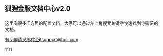 ## 狐狸金服文档中心v2.0

##### 

这里有很多IT方面的配置文档，大家可以通过左上角搜索关键字快速找到你需要的文档。

有问题请发邮件至itsupport@huli.com

1111
